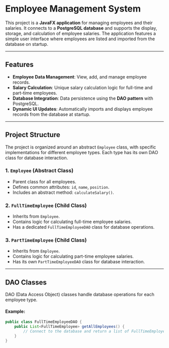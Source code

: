 # Employee Management System

This project is a **JavaFX application** for managing employees and their salaries. It connects to a **PostgreSQL database** and supports the display, storage, and calculation of employee salaries. The application features a simple user interface where employees are listed and imported from the database on startup.

---

## Features

- **Employee Data Management**: View, add, and manage employee records.  
- **Salary Calculation**: Unique salary calculation logic for full-time and part-time employees.  
- **Database Integration**: Data persistence using the **DAO pattern** with PostgreSQL.  
- **Dynamic UI Updates**: Automatically imports and displays employee records from the database at startup.  

---

## Project Structure

The project is organized around an abstract `Employee` class, with specific implementations for different employee types. Each type has its own DAO class for database interaction.  

### 1. `Employee` (Abstract Class)  
- Parent class for all employees.  
- Defines common attributes: `id`, `name`, `position`.  
- Includes an abstract method: `calculateSalary()`.  

### 2. `FullTimeEmployee` (Child Class)  
- Inherits from `Employee`.  
- Contains logic for calculating full-time employee salaries.  
- Has a dedicated `FullTimeEmployeeDAO` class for database operations.  

### 3. `PartTimeEmployee` (Child Class)  
- Inherits from `Employee`.  
- Contains logic for calculating part-time employee salaries.  
- Has its own `PartTimeEmployeeDAO` class for database interaction.  

---

## DAO Classes  

DAO (Data Access Object) classes handle database operations for each employee type.  

#### Example:  
```java
public class FullTimeEmployeeDAO {
    public List<FullTimeEmployee> getAllEmployees() {
        // Connect to the database and return a list of FullTimeEmployees
    }
}
